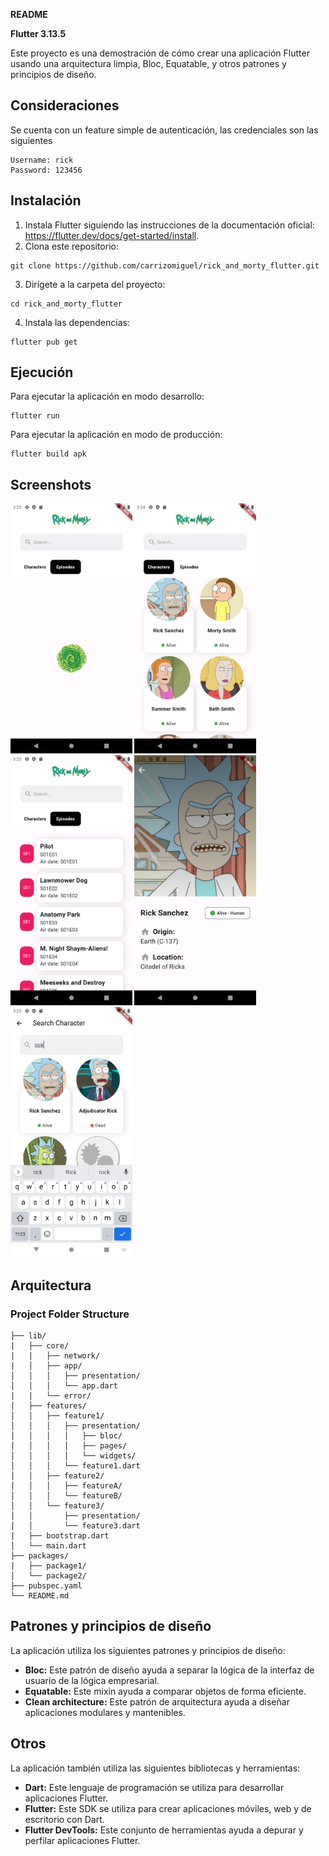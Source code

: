 **README**

**Flutter 3.13.5**

Este proyecto es una demostración de cómo crear una aplicación Flutter usando una arquitectura limpia, Bloc, Equatable, y otros patrones y principios de diseño.

## Consideraciones

Se cuenta con un feature simple de autenticación, las credenciales son las siguientes

```
Username: rick
Password: 123456
```

## Instalación

1. Instala Flutter siguiendo las instrucciones de la documentación oficial: https://flutter.dev/docs/get-started/install.
2. Clona este repositorio:

```
git clone https://github.com/carrizomiguel/rick_and_morty_flutter.git
```

3. Dirígete a la carpeta del proyecto:

```
cd rick_and_morty_flutter
```

4. Instala las dependencias:

```
flutter pub get
```

## Ejecución

Para ejecutar la aplicación en modo desarrollo:

```
flutter run
```

Para ejecutar la aplicación en modo de producción:

```
flutter build apk
```

## Screenshots

<img src="screenshots/loading.png" height="400"/> <img src="screenshots/home.png" height="400"/> <img src="screenshots/episodes.png" height="400"/>
<img src="screenshots/character_detail.png" height="400"/> <img src="screenshots/search.png" height="400"/>

## Arquitectura

### Project Folder Structure
```
├── lib/
|   ├── core/
|   |   ├── network/
|   │   ├── app/
│   │   │   ├── presentation/
│   │   │   └── app.dart
|   |   └── error/
│   ├── features/
│   │   ├── feature1/
│   │   │   ├── presentation/
│   │   │   │   ├── bloc/
│   │   │   │   ├── pages/
│   │   │   │   └── widgets/
│   │   │   └── feature1.dart
│   │   ├── feature2/
│   │   │   ├── featureA/
│   │   │   └── featureB/
│   │   └── feature3/
│   │       ├── presentation/
│   │       └── feature3.dart
|   ├── bootstrap.dart
│   └── main.dart
├── packages/
|   ├── package1/
│   └── package2/
├── pubspec.yaml
└── README.md
```
## Patrones y principios de diseño

La aplicación utiliza los siguientes patrones y principios de diseño:

* **Bloc:** Este patrón de diseño ayuda a separar la lógica de la interfaz de usuario de la lógica empresarial.
* **Equatable:** Este mixin ayuda a comparar objetos de forma eficiente.
* **Clean architecture:** Este patrón de arquitectura ayuda a diseñar aplicaciones modulares y mantenibles.

## Otros

La aplicación también utiliza las siguientes bibliotecas y herramientas:

* **Dart:** Este lenguaje de programación se utiliza para desarrollar aplicaciones Flutter.
* **Flutter:** Este SDK se utiliza para crear aplicaciones móviles, web y de escritorio con Dart.
* **Flutter DevTools:** Este conjunto de herramientas ayuda a depurar y perfilar aplicaciones Flutter.
